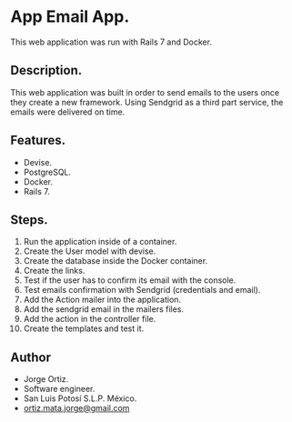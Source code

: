 # App Email App.

This web application was run with Rails 7 and Docker.

## Description.

This web application was built in order to send emails to the users once they create a new framework.
Using Sendgrid as a third part service, the emails were delivered on time.

## Features.

* Devise.
* PostgreSQL.
* Docker.
* Rails 7.

## Steps.

1. Run the application inside of a container.
2. Create the User model with devise.
3. Create the database inside the Docker container.
4. Create the links.
5. Test if the user has to confirm its email with the console. 
6. Test emails confirmation with Sendgrid (credentials and email).
7. Add the Action mailer into the application.
8. Add the sendgrid email in the mailers files.
9. Add the action in the controller file.
10. Create the templates and test it.

## Author

* Jorge Ortiz.
* Software engineer.
* San Luis Potosí S.L.P. México.
* ortiz.mata.jorge@gmail.com
